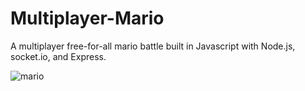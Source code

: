 # Multiplayer-Mario

A multiplayer free-for-all mario battle built in Javascript with Node.js, socket.io, and Express.

![mario](https://user-images.githubusercontent.com/33003808/46267307-2a97d480-c502-11e8-95b1-3c9c3614afac.JPG)
